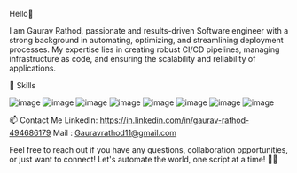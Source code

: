 Hello👋

I am Gaurav Rathod, passionate and results-driven Software engineer with a strong background in automating, optimizing, and streamlining deployment processes. My expertise lies in creating robust CI/CD pipelines, managing infrastructure as code, and ensuring the scalability and reliability of applications.

🔧 Skills

![image](https://github.com/gauravrathod007/gauravrathod007/assets/102009615/0f6c6dc5-7525-4e2d-85cb-891fc21ee179)
![image](https://github.com/gauravrathod007/gauravrathod007/assets/102009615/61e434e3-5bdb-4890-bdf7-3caadb596899)
![image](https://github.com/gauravrathod007/gauravrathod007/assets/102009615/ccc28f53-b9eb-47b9-adcb-d6dcb92098bb)
![image](https://github.com/gauravrathod007/gauravrathod007/assets/102009615/ef2d15b7-f7e7-4a6e-abc7-a6cff4876485)
![image](https://github.com/gauravrathod007/gauravrathod007/assets/102009615/18b48507-48ad-4e5a-b18a-e3ca267a180b)
![image](https://github.com/gauravrathod007/gauravrathod007/assets/102009615/d7a305bc-83a9-4802-9328-37d299d46f92)
![image](https://github.com/gauravrathod007/gauravrathod007/assets/102009615/a1b76c20-1fe5-4d6a-90c6-95a5f7d8e286)
![image](https://github.com/gauravrathod007/gauravrathod007/assets/102009615/ff0298e3-216f-49d2-9499-30c7febe7b9f)

📫 Contact Me
LinkedIn: https://in.linkedin.com/in/gaurav-rathod-494686179
Mail    : Gauravrathod11@gmail.com

Feel free to reach out if you have any questions, collaboration opportunities, or just want to connect!
Let's automate the world, one script at a time! 🤖✨
